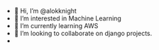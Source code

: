 - 👋 Hi, I’m @alokknight
- 👀 I’m interested in  Machine Learning 
- 🌱 I’m currently learning AWS
- 💞️ I’m looking to collaborate on django projects.
- 

<!---
alokknight/alokknight is a ✨ special ✨ repository because its `README.md` (this file) appears on your GitHub profile.
You can click the Preview link to take a look at your changes.
--->
